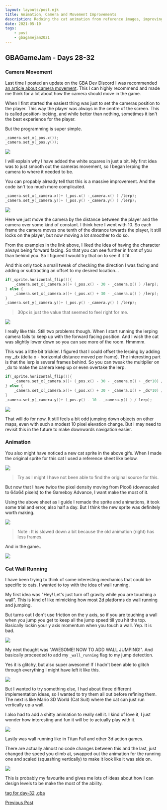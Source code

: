 ```yaml
---
layout: layouts/post.njk
title: Animation, Camera and Movement Improvements
description: Redoing the cat animation from reference images, improving how the camera follows our cat hero and introducing a new movement mechanic
date: 2021-05-10
tags:
    - post
    - gbagamejam2021
---
```


>
## GBAGameJam - Days 28-32

### Camera Movement

Last time I posted an update on the GBA Dev Discord I was recommended [an article about camera movement](https://www.gamasutra.com/blogs/ItayKeren/20150511/243083/Scroll_Back_The_Theory_and_Practice_of_Cameras_in_SideScrollers.php?print=1). This I can highly recommend and made me think for a lot about how the camera should move in the game.

When I first started the easiest thing was just to set the cameras position to the player. This way the player was always in the centre of the screen. This is called position-locking, and while better than nothing, sometimes it isn't the best experience for the player.

But the programming is super simple.

``` cpp
_camera.set_x(_pos.x());
_camera.set_y(_pos.y());
```

![](/img/position-locking.gif)

I will explain why I have added the white squares in just a bit. My first idea was to just smooth out the cameras movement, so I began lerping the camera to where it needed to be.

You can propably already tell that this is a massive improvement. And the code isn't too much more complicated.

``` cpp
_camera.set_x(_camera.x()+ (_pos.x() -_camera.x() ) /lerp);
_camera.set_y(_camera.y()+ (_pos.y() -_camera.y() ) /lerp);
```

![](/img/lerp-position-lock.gif)

Here we just move the camera by the distance between the player and the camera over some kind of constant. I think here I went with 10. So each frame the camera moves one tenth of the distance towards the player, it still locks on the player, but now moving a lot smoother to do so.

From the examples in the link above, I liked the idea of having the character always being forward facing. So that you can see further in front of you than behind you. So I figured I would try that on to see if it fit.

And this only took a small tweak of checking the direction I was facing and adding or subtracting an offset to my desired location...

``` cpp
if(_sprite.horizontal_flip()){
    _camera.set_x(_camera.x()+ (_pos.x() - 30 - _camera.x() ) /lerp);
} else {
    _camera.set_x(_camera.x()+ (_pos.x() + 30 - _camera.x() ) /lerp);
} 
_camera.set_y(_camera.y()+ (_pos.y() -_camera.y() ) /lerp);
``` 
> 30px is just the value that seemed to feel right for me.

![](/img/lerp-forward-facing.gif)

I really like this. Still two problems though. When I start running the lerping camera fails to keep up with the forward facing position. And I wish the cat was slightly lower down so you can see more of the room. Hmmmm.


This was a little bit trickier. I figured that I could offset the lerping by adding my _dx (delta x - horizontal distance moved per frame). The interesting part is that the lerp is several frames behind. So you can tweak the multiplier on _dx to make the camera keep up or even overtake the lerp.

``` cpp
if(_sprite.horizontal_flip()){
    _camera.set_x(_camera.x()+ (_pos.x() - 30 - _camera.x() + _dx*10) / lerp);
} else {
    _camera.set_x(_camera.x()+ (_pos.x() + 30 - _camera.x() + _dx*10) / lerp);
}
_camera.set_y(_camera.y()+ (_pos.y() - 10 - _camera.y() ) / lerp);
``` 

![](/img/forward-facing-momentum.gif)

That will do for now. It still feels a bit odd jumping down objects on other maps, even with such a modest 10 pixel elevation change. But I may need to revisit this in the future to make downwards navigation easier.

### Animation

You also might have noticed a new cat sprite in the above gifs. When I made the original sprite for this cat I used a reference sheet like below.

![](/img/cat-reference.jpg)

> Try as I might I have not been able to find the original source for this.


But now that I have twice the pixel density moving from Pico8 (downscaled to 64x64 pixels) to the Gameboy Advance, I want make the most of it.

Using the above sheet as I guide I remade the sprite and animations, it took some trial and error, also half a day. But I think the new sprite was definitely worth making.

![](/img/cat-animation.gif)

> Note : It is slowed down a bit because the old animation (right) has less frames.

And in the game..

![](/img/cat-new-animation.gif)

### Cat Wall Running

I have been trying to think of some interesting mechanics that could be specific to cats. I wanted to toy with the idea of wall running. 

My first idea was "Hey! Let's just turn off gravity while you are touching a wall". This is kind of like mimicking how most 2d platforms do wall running and jumping.

But turns out I don't use friction on the y axis, so if you are touching a wall when you jump you get to keep all the jump speed till you hit the top. Basically lockin your y axis momentum when you touch a wall. Yep. It is bad.

![](/img/wall-run-1.gif)

My next thought was "AWESOME! NOW TO ADD WALL JUMPING!". And basically proceeded to add my `_wall_running` flag to my jump detection.

Yes it is glitchy, but also super awesome! If I hadn't been able to glitch through everything I might have left it like this.

![](/img/wall-run-2.gif)

But I wanted to try something else, I had about three different implementation ideas, so I wanted to try them all out before refining them. The next is like Mario 3D World (Cat Suit) where the cat can just run vertically up a wall.

I also had to add a shitty animation to really sell it. I kind of love it,  I just wonder how interesting and fun it will be to actually play with it.

![](/img/wall-run-4.gif)

Lastly was wall running like in Titan Fall and other 3d action games.

There are actually almost no code changes between this and the last, just changed the speed you climb at, swapped out the animation for the running one and scaled (squashing vertically) to make it look like it was side on.

![](/img/wall-run-5.gif)

This is probably my favourite and gives me lots of ideas about how I can design levels to be make the most of the ability.

[tag for day-32](https://github.com/foopod/gbaGamejam2021/releases/tag/day-32) [.gba](https://github.com/foopod/gbaGamejam2021/releases/download/day-32/feline-day32.gba)


[Previous Post](/post/day-27)